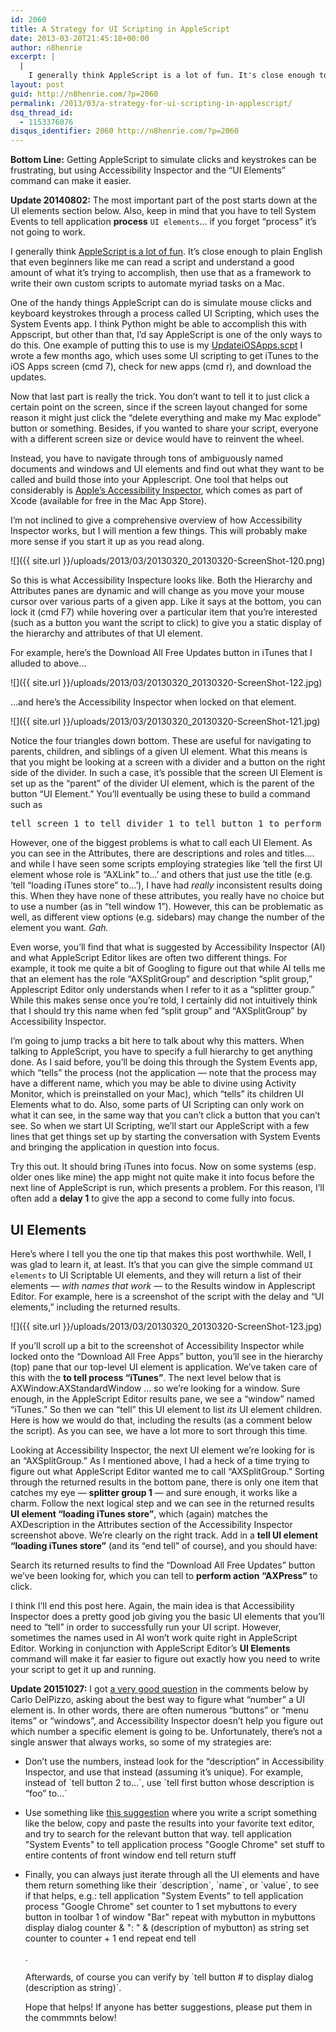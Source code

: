 ```yaml
---
id: 2060
title: A Strategy for UI Scripting in AppleScript
date: 2013-03-20T21:45:18+00:00
author: n8henrie
excerpt: |
  |
    I generally think AppleScript is a lot of fun. It's close enough to plain English that even beginners like me can read a script and understand a good amount of what it's trying to accomplish, then use that as a framework to write their own custom scripts to automate myriad tasks on a Mac.
layout: post
guid: http://n8henrie.com/?p=2060
permalink: /2013/03/a-strategy-for-ui-scripting-in-applescript/
dsq_thread_id:
  - 1153376076
disqus_identifier: 2060 http://n8henrie.com/?p=2060
---
```

**Bottom Line:** Getting AppleScript to simulate clicks and keystrokes can be frustrating, but using Accessibility Inspector and the “UI Elements” command can make it easier.<!--more-->

**Update 20140802:** The most important part of the post starts down at the UI elements section below. Also, keep in mind that you have to tell System Events to tell application **process** `UI elements`… if you forget “process” it’s not going to work.

I generally think [AppleScript is a lot of fun](http://n8henrie.com/tag/applescript/). It’s close enough to plain English that even beginners like me can read a script and understand a good amount of what it’s trying to accomplish, then use that as a framework to write their own custom scripts to automate myriad tasks on a Mac.

One of the handy things AppleScript can do is simulate mouse clicks and keyboard keystrokes through a process called UI Scripting, which uses the System Events app. I think Python might be able to accomplish this with Appscript, but other than that, I’d say AppleScript is one of the only ways to do this. One example of putting this to use is my [UpdateiOSApps.scpt](http://n8henrie.com/2012/12/applescript-to-update-ios-apps-in-itunes/) I wrote a few months ago, which uses some UI scripting to get iTunes to the iOS Apps screen (cmd 7), check for new apps (cmd r), and download the updates. 

Now that last part is really the trick. You don’t want to tell it to just click a certain point on the screen, since if the screen layout changed for some reason it might just click the “delete everything and make my Mac explode” button or something. Besides, if you wanted to share your script, everyone with a different screen size or device would have to reinvent the wheel.

Instead, you have to navigate through tons of ambiguously named documents and windows and UI elements and find out what they want to be called and build those into your Applescript. One tool that helps out considerably is <a target="_blank" href="http://developer.apple.com/library/mac/#documentation/Accessibility/Conceptual/AccessibilityMacOSX/OSXAXTesting/OSXAXTestingApps.html">Apple’s Accessibility Inspector</a>, which comes as part of Xcode (available for free in the Mac App Store). 

I’m not inclined to give a comprehensive overview of how Accessibility Inspector works, but I will mention a few things. This will probably make more sense if you start it up as you read along.

![]({{ site.url }}/uploads/2013/03/20130320_20130320-ScreenShot-120.png)

So this is what Accessibility Inspecture looks like. Both the Hierarchy and Attributes panes are dynamic and will change as you move your mouse cursor over various parts of a given app. Like it says at the bottom, you can lock it (cmd F7) while hovering over a particular item that you’re interested (such as a button you want the script to click) to give you a static display of the hierarchy and attributes of that UI element. 

For example, here’s the Download All Free Updates button in iTunes that I alluded to above…

 ![]({{ site.url }}/uploads/2013/03/20130320_20130320-ScreenShot-122.jpg)

…and here’s the Accessibility Inspector when locked on that element.

![]({{ site.url }}/uploads/2013/03/20130320_20130320-ScreenShot-121.jpg)

Notice the four triangles down bottom. These are useful for navigating to parents, children, and siblings of a given UI element. What this means is that you might be looking at a screen with a divider and a button on the right side of the divider. In such a case, it’s possible that the screen UI Element is set up as the “parent” of the divider UI element, which is the parent of the button “UI Element.” You’ll eventually be using these to build a command such as 

<pre class="lang:applescript decode:true " >tell screen 1 to tell divider 1 to tell button 1 to perform action "AXPress"</pre>

However, one of the biggest problems is what to call each UI Element. As you can see in the Attributes, there are descriptions and roles and titles…. and while I have seen some scripts employing strategies like ‘tell the first UI element whose role is “AXLink” to…’ and others that just use the title (e.g. ‘tell “loading iTunes store” to…’), I have had _really_ inconsistent results doing this. When they have none of these attributes, you really have no choice but to use a number (as in “tell window 1”). However, this can be problematic as well, as different view options (e.g. sidebars) may change the number of the element you want. _Gah._

Even worse, you’ll find that what is suggested by Accessibility Inspector (AI) and what AppleScript Editor likes are often two different things. For example, it took me quite a bit of Googling to figure out that while AI tells me that an element has the role “AXSplitGroup” and description “split group,” Applescript Editor only understands when I refer to it as a “splitter group.” While this makes sense once you’re told, I certainly did not intuitively think that I should try this name when fed “split group” and “AXSplitGroup” by Accessibility Inspector.

I’m going to jump tracks a bit here to talk about why this matters. When talking to AppleScript, you have to specify a full hierarchy to get anything done. As I said before, you’ll be doing this through the System Events app, which “tells” the process (not the application — note that the process may have a different name, which you may be able to divine using Activity Monitor, which is preinstalled on your Mac), which “tells” its children UI Elements what to do. Also, some parts of UI Scripting can only work on what it can see, in the same way that you can’t click a button that you can’t see. So when we start UI Scripting, we’ll start our AppleScript with a few lines that get things set up by starting the conversation with System Events and bringing the application in question into focus.



Try this out. It should bring iTunes into focus. Now on some systems (esp. older ones like mine) the app might not quite make it into focus before the next line of AppleScript is run, which presents a problem. For this reason, I’ll often add a **delay 1** to give the app a second to come fully into focus.

## UI Elements

Here’s where I tell you the one tip that makes this post worthwhile. Well, I was glad to learn it, at least. It’s that you can give the simple command `UI elements` to UI Scriptable UI elements, and they will return a list of their elements — _with names that work_ — to the Results window in Applescript Editor. For example, here is a screenshot of the script with the delay and “UI elements,” including the returned results.

![]({{ site.url }}/uploads/2013/03/20130320_20130320-ScreenShot-123.jpg)

If you’ll scroll up a bit to the screenshot of Accessibility Inspector while locked onto the “Download All Free Apps” button, you’ll see in the hierarchy (top) pane that our top-level UI element is application. We’ve taken care of this with the **to tell process “iTunes”**. The next level below that is AXWindow:AXStandardWindow … so we’re looking for a window. Sure enough, in the AppleScript Editor results pane, we see a “window” named “iTunes.” So then we can “tell” this UI element to list _its_ UI element children. Here is how we would do that, including the results (as a comment below the script). As you can see, we have a lot more to sort through this time.



Looking at Accessibility Inspector, the next UI element we’re looking for is an “AXSplitGroup.” As I mentioned above, I had a heck of a time trying to figure out what AppleScript Editor wanted me to call “AXSplitGroup.” Sorting through the returned results in the bottom pane, there is only one item that catches my eye — **splitter group 1** — and sure enough, it works like a charm. Follow the next logical step and we can see in the returned results **UI element “loading iTunes store”**, which (again) matches the AXDescription in the Attributes section of the Accessibility Inspector screenshot above. We’re clearly on the right track. Add in a **tell UI element “loading iTunes store”** (and its “end tell” of course), and you should have:



Search its returned results to find the “Download All Free Updates” button we’ve been looking for, which you can tell to **perform action “AXPress”** to click.

I think I’ll end this post here. Again, the main idea is that Accessibility Inspector does a pretty good job giving you the basic UI elements that you’ll need to “tell” in order to successfully run your UI script. However, sometimes the names used in AI won’t work quite right in AppleScript Editor. Working in conjunction with AppleScript Editor’s **UI Elements** command will make it far easier to figure out exactly how you need to write your script to get it up and running.

**Update 20151027:** I got [a very good question](http://n8henrie.com/2013/03/a-strategy-for-ui-scripting-in-applescript/#comment-2324286651) in the comments below by Carlo DelPizzo, asking about the best way to figure what “number” a UI element is. In other words, there are often numerous “buttons” or “menu items” or “windows”, and Accessibility Inspector doesn’t help you figure out which number a specific element is going to be. Unfortunately, there’s not a single answer that always works, so some of my strategies are:

  * Don’t use the numbers, instead look for the “description” in Accessibility Inspector, and use that instead (assuming it’s unique). For example, instead of \`tell button 2 to…\`, use \`tell first button whose description is “foo” to…\`
  * Use something like <a href="http://hints.macworld.com/article.php?story=20111208191312748" target="_blank">this suggestion</a> where you write a script something like the below, copy and paste the results into your favorite text editor, and try to search for the relevant button that way. 
        tell application "System Events" to tell application process "Google Chrome"
        	set stuff to entire contents of front window
        end tell
        return stuff

  * Finally, you can always just iterate through all the UI elements and have them return something like their \`description\`, \`name\`, or \`value\`, to see if that helps, e.g.: 
        tell application "System Events" to tell application process "Google Chrome"
        	set counter to 1
        	set mybuttons to every button in toolbar 1 of window "Bar"
        	repeat with mybutton in mybuttons
        		display dialog counter & ": " & (description of mybutton) as string
        		set counter to counter + 1
        	end repeat
        end tell
    
    .
  
    Afterwards, of course you can verify by \`tell button # to display dialog (description as string)\`.
    
    Hope that helps! If anyone has better suggestions, please put them in the commmnts below!
